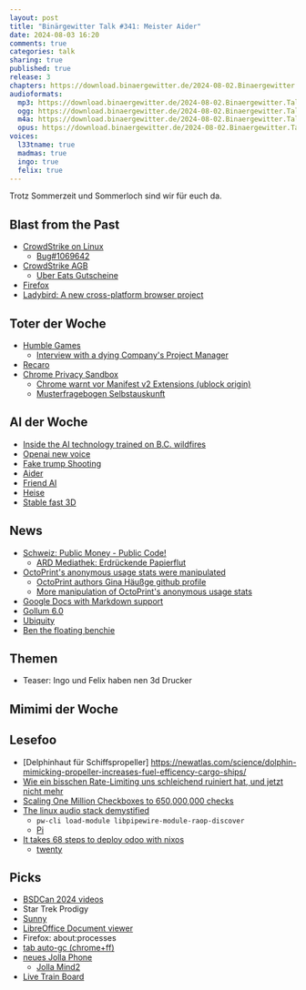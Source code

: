 ```yaml
---
layout: post
title: "Binärgewitter Talk #341: Meister Aider"
date: 2024-08-03 16:20
comments: true
categories: talk
sharing: true
published: true
release: 3
chapters: https://download.binaergewitter.de/2024-08-02.Binaergewitter.Talk.341.chapters.txt
audioformats:
  mp3: https://download.binaergewitter.de/2024-08-02.Binaergewitter.Talk.341.mp3
  ogg: https://download.binaergewitter.de/2024-08-02.Binaergewitter.Talk.341.ogg
  m4a: https://download.binaergewitter.de/2024-08-02.Binaergewitter.Talk.341.m4a
  opus: https://download.binaergewitter.de/2024-08-02.Binaergewitter.Talk.341.opus
voices:
  l33tname: true
  madmas: true
  ingo: true
  felix: true
---
```

Trotz Sommerzeit und Sommerloch sind wir für euch da.

## Blast from the Past
- [CrowdStrike on Linux](https://access.redhat.com/solutions/7068083 )
  * [Bug#1069642]( https://lists.debian.org/debian-kernel/2024/04/msg00202.html )
- [CrowdStrike AGB]( https://blog.binaergewitter.de/2024/07/20/binaergewitter-talk-number-340-crowdstrike#isso-2478 )
  - [Uber Eats Gutscheine]( https://www.pcgamer.com/software/windows/after-crashing-85-million-computers-crowdstrike-says-sorry-to-its-partners-with-a-dollar10-uber-eats-gift-card-which-was-also-broken/ )
- [Firefox]( https://blog.binaergewitter.de/2024/07/20/binaergewitter-talk-number-340-crowdstrike#isso-2479 )
 - [Ladybird: A new cross-platform browser project](https://awesomekling.github.io/Ladybird-a-new-cross-platform-browser-project/)

## Toter der Woche
- [Humble Games]( https://www.theverge.com/2024/8/2/24211410/humble-games-layoffs-indie-studios-uncertainty )
  - [Interview with a dying Company's Project Manager]( https://www.youtube.com/watch?v=YeNBsW0Slrk )
- [Recaro]( https://www.heise.de/news/Autozulieferer-Recaro-Automotive-stellt-Insolvenzantrag-9817512.html )
- [Chrome Privacy Sandbox]( https://www.heise.de/news/Privacy-Sandbox-vor-dem-Aus-Google-laesst-Drittanbieter-Cookies-weiter-zu-9809972.html )
  - [Chrome warnt vor Manifest v2 Extensions (ublock origin)]( https://github.com/uBlockOrigin/uBlock-issues/wiki/About-Google-Chrome%27s-%22This-extension-may-soon-no-longer-be-supported%22 )
  - [Musterfragebogen Selbstauskunft]( https://www.heise.de/news/DSGVO-So-nutzen-Sie-Ihre-Auskunftsrechte-4429886.html?seite=all )

## AI der Woche
- [Inside the AI technology trained on B.C. wildfires](https://mstdn.social/@pennydaflos/112686525091612281)
- [Openai new voice](https://arstechnica.com/information-technology/2024/07/when-counting-quickly-openais-new-voice-mode-stops-to-catch-its-breath/ )
- [Fake trump Shooting](https://arstechnica.com/tech-policy/2024/07/meta-ai-called-trump-shooting-fake-despite-being-programmed-to-ignore-questions/ )
- [Aider](https://aider.chat/ )
- [Friend AI]( https://www.wired.com/story/friend-ai-pendant/ )
 - [Heise]( https://www.heise.de/news/Der-KI-Freund-der-immer-mithoert-Schlimmer-als-Recall-9822605.html )
- [Stable fast 3D]( https://stability.ai/news/introducing-stable-fast-3d )

## News

- [Schweiz: Public Money - Public Code! ]( https://joinup.ec.europa.eu/collection/open-source-observatory-osor/news/new-open-source-law-switzerland )
    * [ARD Mediathek: Erdrückende Papierflut](https://www.ardmediathek.de/video/fakt/erdrueckende-papierflut/das-erste/Y3JpZDovL21kci5kZS9zZW5kdW5nLzI4MTA2MC8yMDI0MDcyMzIxNDUvZmFrdC0xNDEw)
- [OctoPrint's anonymous usage stats were manipulated]( https://octoprint.org/blog/2024/06/28/stats-manipulation/ )
    * [OctoPrint authors Gina Häußge github profile]( https://github.com/foosel )
    * [More manipulation of OctoPrint's anonymous usage stats]( https://octoprint.org/blog/2024/07/04/more-stats-manipulation/ )
- [Google Docs with Markdown support]( https://arstechnica.com/gadgets/2024/07/real-actual-markdown-support-is-arriving-in-google-docs-not-a-moment-too-soon/ )
- [Gollum 6.0]( https://github.com/gollum/gollum/wiki/6.0-Release-Notes )
- [Ubiquity ]( https://www.it-daily.net/it-sicherheit/cybercrime/ueber-20-000-kameras-und-router-von-ubiquiti-anfaellig-fuer-cyberangriffe )
- [Ben the floating benchie]( https://www.printables.com/model/377-ben-the-floating-benchmark-benchy )


## Themen
- Teaser: Ingo und Felix haben nen 3d Drucker

## Mimimi der Woche

## Lesefoo

- [Delphinhaut für Schiffspropeller] https://newatlas.com/science/dolphin-mimicking-propeller-increases-fuel-efficency-cargo-ships/
- [Wie ein bisschen Rate-Limiting uns schleichend ruiniert hat, und jetzt nicht mehr]( https://blog.uberspace.de/2024/07/wie-ein-bisschen-rate-limiting/ )
- [Scaling One Million Checkboxes to 650,000,000 checks]( https://eieio.games/essays/scaling-one-million-checkboxes/ )
- [The linux audio stack demystified]( https://blog.rtrace.io/posts/the-linux-audio-stack-demystified/ )
  * `pw-cli load-module libpipewire-module-raop-discover`
  * [Pi]( https://docs.pipewire.org/page_module_raop_discover.html )
- [It takes 68 steps to deploy odoo with nixos]( https://numtide.com/blog/it-takes-68-steps-to-deploy-odoo-with-nixos/ )
  * [twenty](https://twenty.com/)

## Picks

- [BSDCan 2024 videos]( https://www.youtube.com/playlist?list=PLeF8ZihVdpFfct_WnzwObWtj4y9qH3H7X )
- Star Trek Prodigy
- [Sunny]( https://www.apple.com/tv-pr/originals/sunny/ )
- [LibreOffice Document viewer]( https://f-droid.org/packages/org.documentfoundation.libreoffice/ )
- Firefox: about:processes
- [tab auto-gc (chrome+ff)]( https://github.com/Mic92/chrome-tab-gc )
- [neues Jolla Phone](https://www.youtube.com/watch?v=OVyOmaVySZc )
  * [Jolla Mind2](https://www.jollamind2.com/ )
- [Live Train Board]( https://www.ourkengineering.com/en/trainboard/ )
